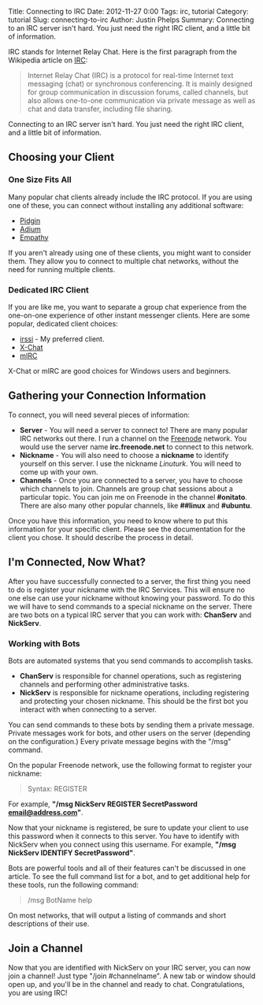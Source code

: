 Title: Connecting to IRC
Date: 2012-11-27 0:00
Tags: irc, tutorial
Category: tutorial
Slug: connecting-to-irc
Author: Justin Phelps
Summary: Connecting to an IRC server isn't hard. You just need the right IRC client, and a little bit of information.

IRC stands for Internet Relay Chat. Here is the first paragraph from the Wikipedia article on [IRC](http://en.wikipedia.org/wiki/Internet_Relay_Chat):
> Internet Relay Chat (IRC) is a protocol for real-time Internet text messaging (chat) or synchronous conferencing. It is mainly designed for group communication in discussion forums, called channels, but also allows one-to-one communication via private message as well as chat and data transfer, including file sharing.

Connecting to an IRC server isn't hard. You just need the right IRC client, and a little bit of information.

## Choosing your Client

### One Size Fits All

Many popular chat clients already include the IRC protocol. If you are using one of these, you can connect without installing any additional software:

 * [Pidgin](http://pidgin.im/)
 * [Adium](http://adium.im/)
 * [Empathy](http://en.wikipedia.org/wiki/Empathy_(software))

If you aren't already using one of these clients, you might want to consider them. They allow you to connect to multiple chat networks, without the need for running multiple clients.

### Dedicated IRC Client

If you are like me, you want to separate a group chat experience from the one-on-one experience of other instant messenger clients. Here are some popular, dedicated client choices:

 * [irssi](http://www.irssi.org/) - My preferred client.
 * [X-Chat](http://xchat.org/)
 * [mIRC](http://www.mirc.com/)

X-Chat or mIRC are good choices for Windows users and beginners.

## Gathering your Connection Information

To connect, you will need several pieces of information:

 * **Server** - You will need a server to connect to! There are many popular IRC networks out there. I run a channel on the [Freenode](http://freenode.net/) network. You would use the server name **irc.freenode.net** to connect to this network.
 * **Nickname** - You will also need to choose a **nickname** to identify yourself on this server. I use the nickname *Linuturk*. You will need to come up with your own.
 * **Channels** - Once you are connected to a server, you have to choose which channels to join. Channels are group chat sessions about a particular topic. You can join me on Freenode in the channel **#onitato**. There are also many other popular channels, like **##linux** and **#ubuntu**.

Once you have this information, you need to know where to put this information for your specific client. Please see the documentation for the client you chose. It should describe the process in detail.

## I'm Connected, Now What?

After you have successfully connected to a server, the first thing you need to do is register your nickname with the IRC Services. This will ensure no one else can use your nickname without knowing your password. To do this we will have to send commands to a special nickname on the server. There are two bots on a typical IRC server that you can work with: **ChanServ** and **NickServ**.

### Working with Bots

Bots are automated systems that you send commands to accomplish tasks.

 * **ChanServ** is responsible for channel operations, such as registering channels and performing other administrative tasks.
 * **NickServ** is responsible for nickname operations, including registering and protecting your chosen nickname. This should be the first bot you interact with when connecting to a server.

You can send commands to these bots by sending them a private message. Private messages work for bots, and other users on the server (depending on the configuration.) Every private message begins with the "/msg" command.

On the popular Freenode network, use the following format to register your nickname:

> Syntax: REGISTER <password> <email-address>

For example, **"/msg NickServ REGISTER SecretPassword email@address.com"**.

Now that your nickname is registered, be sure to update your client to use this password when it connects to this server. You have to identify with NickServ when you connect using this username. For example, **"/msg NickServ IDENTIFY SecretPassword"**.

Bots are powerful tools and all of their features can't be discussed in one article. To see the full command list for a bot, and to get additional help for these tools, run the following command:

> /msg BotName help

On most networks, that will output a listing of commands and short descriptions of their use.

## Join a Channel

Now that you are identified with NickServ on your IRC server, you can now join a channel! Just type "/join #channelname". A new tab or window should open up, and you'll be in the channel and ready to chat. Congratulations, you are using IRC!
